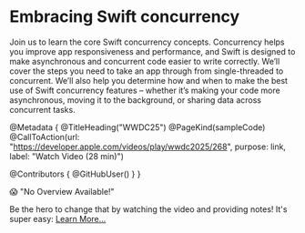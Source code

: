 # Embracing Swift concurrency

Join us to learn the core Swift concurrency concepts. Concurrency helps you improve app responsiveness and performance, and Swift is designed to make asynchronous and concurrent code easier to write correctly. We’ll cover the steps you need to take an app through from single-threaded to concurrent. We’ll also help you determine how and when to make the best use of Swift concurrency features – whether it’s making your code more asynchronous, moving it to the background, or sharing data across concurrent tasks.

@Metadata {
   @TitleHeading("WWDC25")
   @PageKind(sampleCode)
   @CallToAction(url: "https://developer.apple.com/videos/play/wwdc2025/268", purpose: link, label: "Watch Video (28 min)")

   @Contributors {
      @GitHubUser(<replace this with your GitHub handle>)
   }
}

😱 "No Overview Available!"

Be the hero to change that by watching the video and providing notes! It's super easy:
 [Learn More…](https://wwdcnotes.com/documentation/wwdcnotes/contributing)
